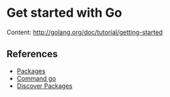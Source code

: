 Get started with Go
===================

Content: http://golang.org/doc/tutorial/getting-started

## References

* [Packages](http://golang.org/pkg)
* [Command go](http://golang.org/cmd/go/)
* [Discover Packages](http://pkg.go.dev)
